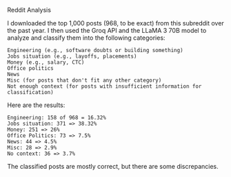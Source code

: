 Reddit Analysis

I downloaded the top 1,000 posts (968, to be exact) from this subreddit over the past year. I then used the Groq API and the LLaMA 3 70B model to analyze and classify them into the following categories:

    Engineering (e.g., software doubts or building something)
    Jobs situation (e.g., layoffs, placements)
    Money (e.g., salary, CTC)
    Office politics
    News
    Misc (for posts that don't fit any other category)
    Not enough context (for posts with insufficient information for classification)

Here are the results:

    Engineering: 158 of 968 = 16.32%
    Jobs situation: 371 => 38.32%
    Money: 251 => 26%
    Office Politics: 73 => 7.5%
    News: 44 => 4.5%
    Misc: 28 => 2.9%
    No context: 36 => 3.7%

The classified posts are mostly correct, but there are some discrepancies.
